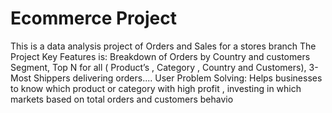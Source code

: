 # Ecommerce Project
This is a data analysis project of Orders and Sales for a stores branch
The Project Key Features is:
Breakdown of Orders by Country and customers Segment, 
Top N for all ( Product’s , Category , Country and Customers),
3- Most Shippers delivering orders....
User Problem Solving: Helps businesses to know which product or category with high profit , 
investing in which markets based on total orders and customers behavio
